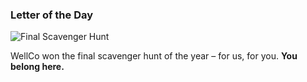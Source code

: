 ### Letter of the Day

<img src="../static/scavenger-hunt.webp" alt="Final Scavenger Hunt">

WellCo won the final scavenger hunt of the year – for us, for you.
<strong>You belong here.</strong>
